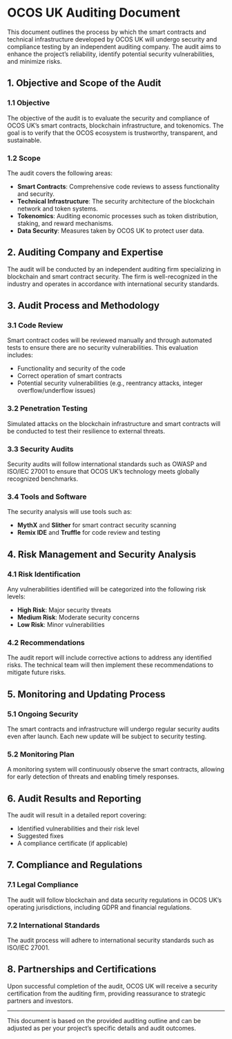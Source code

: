 # OCOS UK Auditing Document

This document outlines the process by which the smart contracts and technical infrastructure developed by OCOS UK will undergo security and compliance testing by an independent auditing company. The audit aims to enhance the project’s reliability, identify potential security vulnerabilities, and minimize risks.

## 1. Objective and Scope of the Audit

### 1.1 Objective

The objective of the audit is to evaluate the security and compliance of OCOS UK’s smart contracts, blockchain infrastructure, and tokenomics. The goal is to verify that the OCOS ecosystem is trustworthy, transparent, and sustainable.

### 1.2 Scope

The audit covers the following areas:
- **Smart Contracts**: Comprehensive code reviews to assess functionality and security.
- **Technical Infrastructure**: The security architecture of the blockchain network and token systems.
- **Tokenomics**: Auditing economic processes such as token distribution, staking, and reward mechanisms.
- **Data Security**: Measures taken by OCOS UK to protect user data.

## 2. Auditing Company and Expertise

The audit will be conducted by an independent auditing firm specializing in blockchain and smart contract security. The firm is well-recognized in the industry and operates in accordance with international security standards.

## 3. Audit Process and Methodology

### 3.1 Code Review

Smart contract codes will be reviewed manually and through automated tests to ensure there are no security vulnerabilities. This evaluation includes:
- Functionality and security of the code
- Correct operation of smart contracts
- Potential security vulnerabilities (e.g., reentrancy attacks, integer overflow/underflow issues)

### 3.2 Penetration Testing

Simulated attacks on the blockchain infrastructure and smart contracts will be conducted to test their resilience to external threats.

### 3.3 Security Audits

Security audits will follow international standards such as OWASP and ISO/IEC 27001 to ensure that OCOS UK’s technology meets globally recognized benchmarks.

### 3.4 Tools and Software

The security analysis will use tools such as:
- **MythX** and **Slither** for smart contract security scanning
- **Remix IDE** and **Truffle** for code review and testing

## 4. Risk Management and Security Analysis

### 4.1 Risk Identification

Any vulnerabilities identified will be categorized into the following risk levels:
- **High Risk**: Major security threats
- **Medium Risk**: Moderate security concerns
- **Low Risk**: Minor vulnerabilities

### 4.2 Recommendations

The audit report will include corrective actions to address any identified risks. The technical team will then implement these recommendations to mitigate future risks.

## 5. Monitoring and Updating Process

### 5.1 Ongoing Security

The smart contracts and infrastructure will undergo regular security audits even after launch. Each new update will be subject to security testing.

### 5.2 Monitoring Plan

A monitoring system will continuously observe the smart contracts, allowing for early detection of threats and enabling timely responses.

## 6. Audit Results and Reporting

The audit will result in a detailed report covering:
- Identified vulnerabilities and their risk level
- Suggested fixes
- A compliance certificate (if applicable)

## 7. Compliance and Regulations

### 7.1 Legal Compliance

The audit will follow blockchain and data security regulations in OCOS UK’s operating jurisdictions, including GDPR and financial regulations.

### 7.2 International Standards

The audit process will adhere to international security standards such as ISO/IEC 27001.

## 8. Partnerships and Certifications

Upon successful completion of the audit, OCOS UK will receive a security certification from the auditing firm, providing reassurance to strategic partners and investors.

---

This document is based on the provided auditing outline and can be adjusted as per your project’s specific details and audit outcomes.
